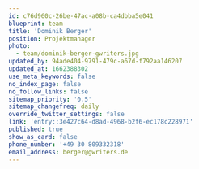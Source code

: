 ```yaml
---
id: c76d960c-26be-47ac-a08b-ca4dbba5e041
blueprint: team
title: 'Dominik Berger'
position: Projektmanager
photo:
  - team/dominik-berger-gwriters.jpg
updated_by: 94ade404-9791-479c-a67d-f792aa146207
updated_at: 1662388302
use_meta_keywords: false
no_index_page: false
no_follow_links: false
sitemap_priority: '0.5'
sitemap_changefreq: daily
override_twitter_settings: false
link: 'entry::3e427c64-d8ad-4968-b2f6-ec178c228971'
published: true
show_as_card: false
phone_number: '+49 30 809332318'
email_address: berger@gwriters.de
---
```

